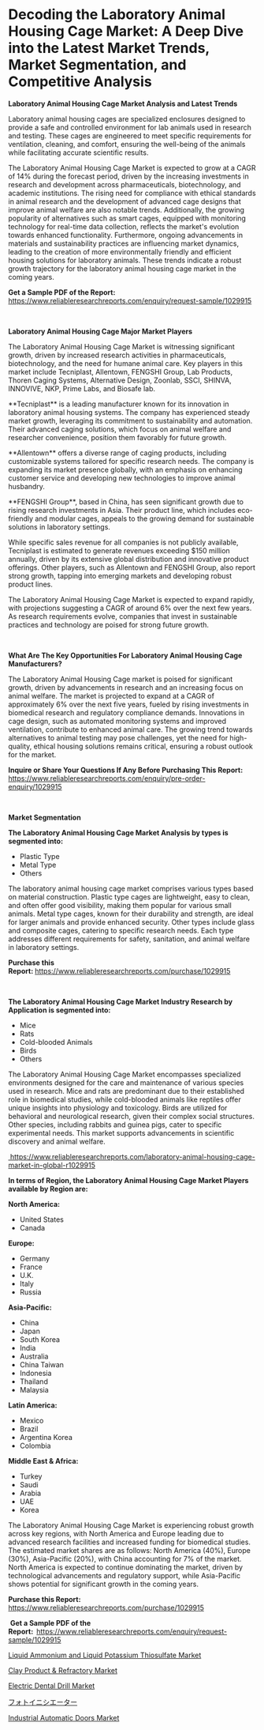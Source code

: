 <p><h1>Decoding the Laboratory Animal Housing Cage Market: A Deep Dive into the Latest Market Trends, Market Segmentation, and Competitive Analysis</h1></p><p><strong>Laboratory Animal Housing Cage Market Analysis and Latest Trends</strong></p>
<p><p>Laboratory animal housing cages are specialized enclosures designed to provide a safe and controlled environment for lab animals used in research and testing. These cages are engineered to meet specific requirements for ventilation, cleaning, and comfort, ensuring the well-being of the animals while facilitating accurate scientific results. </p><p>The Laboratory Animal Housing Cage Market is expected to grow at a CAGR of 14% during the forecast period, driven by the increasing investments in research and development across pharmaceuticals, biotechnology, and academic institutions. The rising need for compliance with ethical standards in animal research and the development of advanced cage designs that improve animal welfare are also notable trends. Additionally, the growing popularity of alternatives such as smart cages, equipped with monitoring technology for real-time data collection, reflects the market's evolution towards enhanced functionality. Furthermore, ongoing advancements in materials and sustainability practices are influencing market dynamics, leading to the creation of more environmentally friendly and efficient housing solutions for laboratory animals. These trends indicate a robust growth trajectory for the laboratory animal housing cage market in the coming years.</p></p>
<p><strong>Get a Sample PDF of the Report:&nbsp;</strong> <a href="https://www.reliableresearchreports.com/enquiry/request-sample/1029915">https://www.reliableresearchreports.com/enquiry/request-sample/1029915</a></p>
<p>&nbsp;</p>
<p><strong>Laboratory Animal Housing Cage Major Market Players</strong></p>
<p><p>The Laboratory Animal Housing Cage Market is witnessing significant growth, driven by increased research activities in pharmaceuticals, biotechnology, and the need for humane animal care. Key players in this market include Tecniplast, Allentown, FENGSHI Group, Lab Products, Thoren Caging Systems, Alternative Design, Zoonlab, SSCI, SHINVA, INNOVIVE, NKP, Prime Labs, and Biosafe lab.</p><p>**Tecniplast** is a leading manufacturer known for its innovation in laboratory animal housing systems. The company has experienced steady market growth, leveraging its commitment to sustainability and automation. Their advanced caging solutions, which focus on animal welfare and researcher convenience, position them favorably for future growth.</p><p>**Allentown** offers a diverse range of caging products, including customizable systems tailored for specific research needs. The company is expanding its market presence globally, with an emphasis on enhancing customer service and developing new technologies to improve animal husbandry.</p><p>**FENGSHI Group**, based in China, has seen significant growth due to rising research investments in Asia. Their product line, which includes eco-friendly and modular cages, appeals to the growing demand for sustainable solutions in laboratory settings.</p><p>While specific sales revenue for all companies is not publicly available, Tecniplast is estimated to generate revenues exceeding $150 million annually, driven by its extensive global distribution and innovative product offerings. Other players, such as Allentown and FENGSHI Group, also report strong growth, tapping into emerging markets and developing robust product lines.</p><p>The Laboratory Animal Housing Cage Market is expected to expand rapidly, with projections suggesting a CAGR of around 6% over the next few years. As research requirements evolve, companies that invest in sustainable practices and technology are poised for strong future growth.</p></p>
<p>&nbsp;</p>
<p><strong>What Are The Key Opportunities For Laboratory Animal Housing Cage Manufacturers?</strong></p>
<p><p>The Laboratory Animal Housing Cage market is poised for significant growth, driven by advancements in research and an increasing focus on animal welfare. The market is projected to expand at a CAGR of approximately 6% over the next five years, fueled by rising investments in biomedical research and regulatory compliance demands. Innovations in cage design, such as automated monitoring systems and improved ventilation, contribute to enhanced animal care. The growing trend towards alternatives to animal testing may pose challenges, yet the need for high-quality, ethical housing solutions remains critical, ensuring a robust outlook for the market.</p></p>
<p><strong>Inquire or Share Your Questions If Any Before Purchasing This Report:</strong> <a href="https://www.reliableresearchreports.com/enquiry/pre-order-enquiry/1029915">https://www.reliableresearchreports.com/enquiry/pre-order-enquiry/1029915</a></p>
<p>&nbsp;</p>
<p><strong>Market Segmentation</strong></p>
<p><strong>The Laboratory Animal Housing Cage Market Analysis by types is segmented into:</strong></p>
<p><ul><li>Plastic Type</li><li>Metal Type</li><li>Others</li></ul></p>
<p><p>The laboratory animal housing cage market comprises various types based on material construction. Plastic type cages are lightweight, easy to clean, and often offer good visibility, making them popular for various small animals. Metal type cages, known for their durability and strength, are ideal for larger animals and provide enhanced security. Other types include glass and composite cages, catering to specific research needs. Each type addresses different requirements for safety, sanitation, and animal welfare in laboratory settings.</p></p>
<p><strong>Purchase this Report:&nbsp;</strong><a href="https://www.reliableresearchreports.com/purchase/1029915">https://www.reliableresearchreports.com/purchase/1029915</a></p>
<p>&nbsp;</p>
<p><strong>The Laboratory Animal Housing Cage Market Industry Research by Application is segmented into:</strong></p>
<p><ul><li>Mice</li><li>Rats</li><li>Cold-blooded Animals</li><li>Birds</li><li>Others</li></ul></p>
<p><p>The Laboratory Animal Housing Cage Market encompasses specialized environments designed for the care and maintenance of various species used in research. Mice and rats are predominant due to their established role in biomedical studies, while cold-blooded animals like reptiles offer unique insights into physiology and toxicology. Birds are utilized for behavioral and neurological research, given their complex social structures. Other species, including rabbits and guinea pigs, cater to specific experimental needs. This market supports advancements in scientific discovery and animal welfare.</p></p>
<p><a href="https://www.reliableresearchreports.com/laboratory-animal-housing-cage-market-in-global-r1029915">&nbsp;https://www.reliableresearchreports.com/laboratory-animal-housing-cage-market-in-global-r1029915</a></p>
<p><strong>In terms of Region, the Laboratory Animal Housing Cage Market Players available by Region are:</strong></p>
<p>
    <p> <strong> North America: </strong>
        <ul>
            <li>United States</li>
            <li>Canada</li>
        </ul>
        </p> 
    <p> <strong> Europe: </strong>
        <ul>
            <li>Germany</li>
            <li>France</li>
            <li>U.K.</li>
            <li>Italy</li>
            <li>Russia</li>
        </ul>
        </p> 
    <p> <strong> Asia-Pacific: </strong>
        <ul>
            <li>China</li>
            <li>Japan</li>
            <li>South Korea</li>
            <li>India</li>
            <li>Australia</li>
            <li>China Taiwan</li>
            <li>Indonesia</li>
            <li>Thailand</li>
            <li>Malaysia</li>
        </ul>
        </p> 
    <p> <strong> Latin America: </strong>
        <ul>
            <li>Mexico</li>
            <li>Brazil</li>
            <li>Argentina Korea</li>
            <li>Colombia</li>
        </ul>
        </p> 
    <p> <strong> Middle East & Africa: </strong>
        <ul>
            <li>Turkey</li>
            <li>Saudi</li>
            <li>Arabia</li>
            <li>UAE</li>
            <li>Korea</li>
        </ul>
    </p>
    </p>
<p><p>The Laboratory Animal Housing Cage Market is experiencing robust growth across key regions, with North America and Europe leading due to advanced research facilities and increased funding for biomedical studies. The estimated market shares are as follows: North America (40%), Europe (30%), Asia-Pacific (20%), with China accounting for 7% of the market. North America is expected to continue dominating the market, driven by technological advancements and regulatory support, while Asia-Pacific shows potential for significant growth in the coming years.</p></p>
<p><strong>Purchase this Report: </strong><a href="https://www.reliableresearchreports.com/purchase/1029915">https://www.reliableresearchreports.com/purchase/1029915</a></p>
<p>&nbsp;<strong>Get a Sample PDF of the Report:&nbsp;&nbsp;</strong><a href="https://www.reliableresearchreports.com/enquiry/request-sample/1029915">https://www.reliableresearchreports.com/enquiry/request-sample/1029915</a></p>
<p><strong></strong></p>
<p><p><a href="https://github.com/BryceTownsendr/Market-Research-Report-List-6/blob/main/liquid-ammonium-and-liquid-potassium-thiosulfate-market.md">Liquid Ammonium and Liquid Potassium Thiosulfate Market</a></p><p><a href="https://issuu.com/reportprime-2/docs/clay-product-refractory-market-size_86569a41538c3f">Clay Product & Refractory Market</a></p><p><a href="https://medium.com/@vrahul.reportprime/global-electric-dental-drill-market-is-projected-to-grow-at-a-cagr-of-12-9-c8a4cd2ca6ae">Electric Dental Drill Market</a></p><p><a href="https://medium.com/@gusbarrows/%E5%85%88%E9%A7%86%E7%9A%84%E6%88%90%E9%95%B7-%E3%82%B0%E3%83%AD%E3%83%BC%E3%83%90%E3%83%AB%E3%83%95%E3%82%A9%E3%83%88%E3%82%A4%E3%83%8B%E3%82%B7%E3%82%A8%E3%83%BC%E3%82%BF%E3%83%BC%E5%B8%82%E5%A0%B4%E3%81%AE%E5%8B%95%E5%90%91%E5%88%86%E6%9E%90-2024%E5%B9%B4-2031%E5%B9%B4-5899427a8ee5">フォトイニシエーター</a></p><p><a href="https://www.linkedin.com/pulse/emerging-industrial-automatic-doors-market-opportunities-e4gke?trackingId=gK4YX2EBRvqlOWlUqJ1zhw%3D%3D">Industrial Automatic Doors Market</a></p></p>